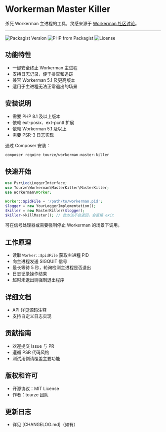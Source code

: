 # Workerman Master Killer

杀死 Workerman 主进程的工具，灵感来源于 [Workerman 社区讨论](https://www.workerman.net/q/7958)。

---

![Packagist Version](https://img.shields.io/packagist/v/tourze/workerman-master-killer)
![PHP from Packagist](https://img.shields.io/packagist/php-v/tourze/workerman-master-killer)
![License](https://img.shields.io/github/license/tourze/workerman-master-killer)

## 功能特性

- 一键安全终止 Workerman 主进程
- 支持日志记录，便于排查和追踪
- 兼容 Workerman 5.1 及更高版本
- 适用于主进程无法正常退出的场景

## 安装说明

- 需要 PHP 8.1 及以上版本
- 依赖 ext-posix、ext-pcntl 扩展
- 依赖 Workerman 5.1 及以上
- 需要 PSR-3 日志实现

通过 Composer 安装：

```bash
composer require tourze/workerman-master-killer
```

## 快速开始

```php
use Psr\Log\LoggerInterface;
use Tourze\Workerman\MasterKiller\MasterKiller;
use Workerman\Worker;

Worker::$pidFile = '/path/to/workerman.pid';
$logger = new YourLoggerImplementation();
$killer = new MasterKiller($logger);
$killer->killMaster(); // 此方法不会返回，会直接 exit
```

可在信号处理器或需要强制停止 Workerman 的场景下调用。

## 工作原理

- 读取 `Worker::$pidFile` 获取主进程 PID
- 向主进程发送 SIGQUIT 信号
- 最长等待 5 秒，轮询检测主进程是否退出
- 日志记录操作结果
- 超时未退出则强制退出程序

## 详细文档

- API 详见源码注释
- 支持自定义日志实现

## 贡献指南

- 欢迎提交 Issue 与 PR
- 遵循 PSR 代码风格
- 测试用例请覆盖主要功能

## 版权和许可

- 开源协议：MIT License
- 作者：tourze 团队

## 更新日志

- 详见 [CHANGELOG.md]（如有）
